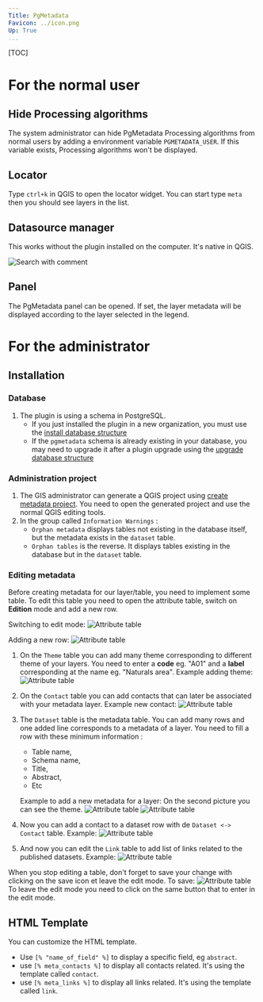 ```yaml
---
Title: PgMetadata
Favicon: ../icon.png
Up: True
...
```


[TOC]

# For the normal user

## Hide Processing algorithms

The system administrator can hide PgMetadata Processing algorithms from normal users by adding a environment 
variable `PGMETADATA_USER`. If this variable exists, Processing algorithms won't be displayed.

## Locator

Type `ctrl+k` in QGIS to open the locator widget. You can start type `meta` then you should see layers in the
list.

## Datasource manager

This works without the plugin installed on the computer. It's native in QGIS.

![Search with comment](../datasource_manager.png)

## Panel

The PgMetadata panel can be opened. If set, the layer metadata will be displayed according to the layer 
selected in the legend.

# For the administrator

## Installation

### Database

1. The plugin is using a schema in PostgreSQL.
    * If you just installed the plugin in a new organization, you must
use the [install database structure](../processing/index.html#installation-of-the-database-structure)
    * If the `pgmetadata` schema is already existing in your database, you may need to upgrade it after a 
    plugin upgrade using the 
    [upgrade database structure](../processing/index.html#upgrade-the-database-structure)

### Administration project

1. The GIS administrator can generate a QGIS project using 
[create metadata project](../processing/index.html#create-metadata-administration-project). You need to open
the generated project and use the normal QGIS editing tools.
1. In the group called `Information Warnings` :
    * `Orphan metadata` displays tables not existing in the database itself, but the metadata exists in the
    `dataset` table.
    * `Orphan tables` is the reverse. It displays tables existing in the database but in the `dataset` table.

### Editing metadata

Before creating metadata for our layer/table, you need to implement some table. To edit this table you need to 
open the attribute table, switch on **Edition** mode and add a new row.

Switching to edit mode:
![Attribute table](../attribute_table_edit_mode.png)

Adding a new row:
![Attribute table](../attribute_table_new_row.png)

1. On the `Theme` table you can add many theme corresponding to different theme of your layers.
    You need to enter a **code** eg. "A01" and a **label** corresponding at the name eg. "Naturals area".
    Example adding theme:
    ![Attribute table](../attribute_table_add_theme.png)
1. On the `Contact` table you can add contacts that can later be associated with your metadata layer.
    Example new contact:
    ![Attribute table](../attribute_table_add_contact.png)
1. The `Dataset` table is the metadata table. You can add many rows and one added line corresponds to a metadata of a layer.
    You need to fill a row with these minimum information : 
    * Table name,
    * Schema name,
    * Title,
    * Abstract,
    * Etc

    Example to add a new metadata for a layer:
      On the second picture you can see the theme.
    ![Attribute table](../attribute_table_add_dataset_1.png) ![Attribute table](../attribute_table_add_dataset_2.png)
1. Now you can add a contact to a dataset row with de `Dataset <-> Contact` table.
    Example:
    ![Attribute table](../attribute_table_add_contact.png)
1. And now you can edit the `Link` table to add list of links related to the published datasets.
    Example:
    ![Attribute table](../attribute_table_add_link.png)


When you stop editing a table, don't forget to save your change with clicking on the save icon et leave the edit mode.
To save:
![Attribute table](../attribute_table_save.png)
To leave the edit mode you need to click on the same button that to enter in the edit mode.

## HTML Template

You can customize the HTML template.

* Use `[% "name_of_field" %]` to display a specific field, eg `abstract`.
* use `[% meta_contacts %]` to display all contacts related. It's using the template called `contact`.
* use `[% meta_links %]` to display all links related. It's using the template called `link`.

